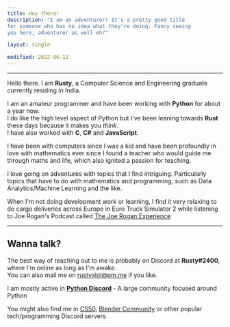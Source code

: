 ```yaml
---
title: Hey there!
description: "I am an adventurer! It's a pretty good title 
for someone who has no idea what they're doing. Fancy seeing
you here, adventurer as well eh?"

layout: single

modified: 2022-06-12
---
```


---

Hello there. I am **Rusty**, a Computer Science and Engineering graduate currently residing in India.  

I am an amateur programmer and have been working with **Python** for about a year now.  
I do like the high level aspect of Python but I've been leaning towards **Rust** these days
because it makes you _think._  
I have also worked with **C**, **C#** and **JavaScript**.

I have been with computers since I was a kid and have been profoundly in love with
mathematics ever since I found a teacher who would guide me through maths and life, 
which also ignited a passion for teaching.

I love going on adventures with topics that I find intriguing. Particularly topics that
have to do with mathematics and programming, such as Data Analytics/Machine Learning and the like.  

When I'm not doing development work or learning, I find it very relaxing to do cargo deliveries across 
Europe in Euro Truck Simulator 2 while listening to Joe Rogan's Podcast called
[The Joe Rogan Experience](https://open.spotify.com/show/4rOoJ6Egrf8K2IrywzwOMk)

---
## Wanna talk?
The best way of reaching out to me is probably on Discord at **Rusty#2400**, 
where I'm online as long as I'm awake.  
You can also mail me on rustyxlol@pm.me if you like.

I am mostly active in [**Python Discord**](https://discord.gg/python) - A large community focused around Python  

You might also find me in [CS50](https://discord.gg/cs50), [Blender Community](https://discord.gg/blender)
or other popular tech/programming Discord servers
